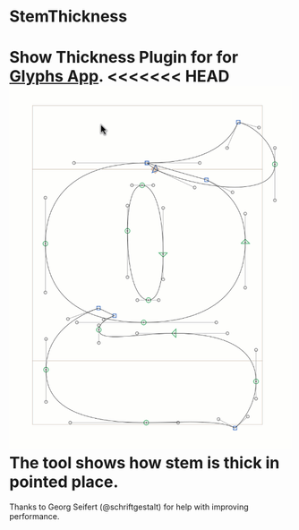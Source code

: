 # StemThickness
Show Thickness Plugin for for [Glyphs App](http://glyphsapp.com/).
<<<<<<< HEAD
![Show Thickness illustration](images/StemThickness.gif)
The tool shows how stem is thick in pointed place.
=======
####
Thanks to Georg Seifert (@schriftgestalt) for help with improving performance.
